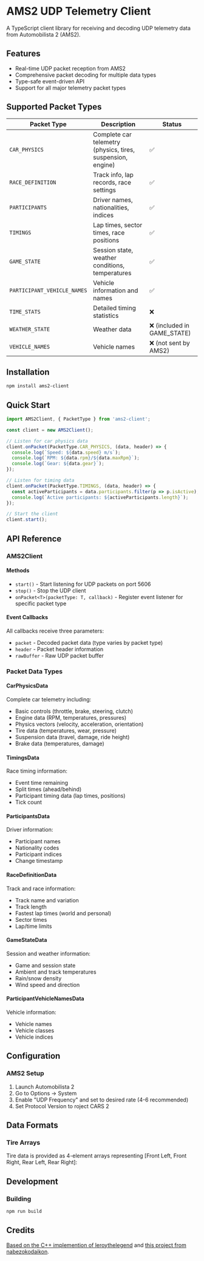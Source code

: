 # AMS2 UDP Telemetry Client

A TypeScript client library for receiving and decoding UDP telemetry data from Automobilista 2 (AMS2).

## Features

- Real-time UDP packet reception from AMS2
- Comprehensive packet decoding for multiple data types
- Type-safe event-driven API
- Support for all major telemetry packet types

## Supported Packet Types

| Packet Type | Description | Status |
|-------------|-------------|--------|
| `CAR_PHYSICS` | Complete car telemetry (physics, tires, suspension, engine) | ✅ |
| `RACE_DEFINITION` | Track info, lap records, race settings | ✅ |
| `PARTICIPANTS` | Driver names, nationalities, indices | ✅ |
| `TIMINGS` | Lap times, sector times, race positions | ✅ |
| `GAME_STATE` | Session state, weather conditions, temperatures | ✅ |
| `PARTICIPANT_VEHICLE_NAMES` | Vehicle information and names | ✅ |
| `TIME_STATS` | Detailed timing statistics | ❌ |
| `WEATHER_STATE` | Weather data | ❌ (included in GAME_STATE) |
| `VEHICLE_NAMES` | Vehicle names | ❌ (not sent by AMS2) |

## Installation

```bash
npm install ams2-client
```

## Quick Start

```typescript
import AMS2Client, { PacketType } from 'ams2-client';

const client = new AMS2Client();

// Listen for car physics data
client.onPacket(PacketType.CAR_PHYSICS, (data, header) => {
  console.log(`Speed: ${data.speed} m/s`);
  console.log(`RPM: ${data.rpm}/${data.maxRpm}`);
  console.log(`Gear: ${data.gear}`);
});

// Listen for timing data
client.onPacket(PacketType.TIMINGS, (data, header) => {
  const activeParticipants = data.participants.filter(p => p.isActive);
  console.log(`Active participants: ${activeParticipants.length}`);
});

// Start the client
client.start();
```

## API Reference

### AMS2Client

#### Methods

- `start()` - Start listening for UDP packets on port 5606
- `stop()` - Stop the UDP client
- `onPacket<T>(packetType: T, callback)` - Register event listener for specific packet type

#### Event Callbacks

All callbacks receive three parameters:
- `packet` - Decoded packet data (type varies by packet type)
- `header` - Packet header information
- `rawBuffer` - Raw UDP packet buffer

### Packet Data Types

#### CarPhysicsData
Complete car telemetry including:
- Basic controls (throttle, brake, steering, clutch)
- Engine data (RPM, temperatures, pressures)
- Physics vectors (velocity, acceleration, orientation)
- Tire data (temperatures, wear, pressure)
- Suspension data (travel, damage, ride height)
- Brake data (temperatures, damage)

#### TimingsData
Race timing information:
- Event time remaining
- Split times (ahead/behind)
- Participant timing data (lap times, positions)
- Tick count

#### ParticipantsData
Driver information:
- Participant names
- Nationality codes
- Participant indices
- Change timestamp

#### RaceDefinitionData
Track and race information:
- Track name and variation
- Track length
- Fastest lap times (world and personal)
- Sector times
- Lap/time limits

#### GameStateData
Session and weather information:
- Game and session state
- Ambient and track temperatures
- Rain/snow density
- Wind speed and direction

#### ParticipantVehicleNamesData
Vehicle information:
- Vehicle names
- Vehicle classes
- Vehicle indices

## Configuration

### AMS2 Setup

1. Launch Automobilista 2
2. Go to Options → System
3. Enable "UDP Frequency" and set to desired rate (4-6 recommended)
4. Set Protocol Version to roject CARS 2


## Data Formats

### Tire Arrays
Tire data is provided as 4-element arrays representing [Front Left, Front Right, Rear Left, Rear Right]:

## Development

### Building
```bash
npm run build
```

## Credits

[Based on the C++ implemention of leroythelegend](https://github.com/leroythelegend/rough_idea_project_cars) and [this project from nabezokodaikon](https://github.com/nabezokodaikon/pcars2-telemetry-browsing).
